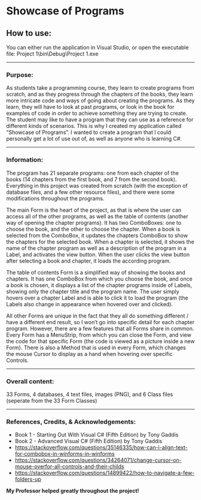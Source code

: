 # Showcase of Programs

## How to use:
You can either run the application in Visual Studio, or open the executable file: Project 1\bin\Debug\Project 1.exe
***
### Purpose:
As students take a programming course, they learn to create programs from scratch, and as they progress through the chapters of the books, they learn more intricate code and ways of going about creating the programs. As they learn, they will have to look at past programs, or look in the book for examples of code in order to achieve something they are trying to create. The student may like to have a program that they can use as a
reference for different kinds of scenarios. This is why I created my application called “Showcase of Programs”. I wanted to create a program that I could personally get a lot of use out of, as well as anyone who is learning C#. 
***
### Information:
The program has 21 separate programs: one from each chapter of the books (14 chapters from the first book, and 7 from the second book). Everything in this project was created from scratch (with the exception of database files, and a few other resource files), and there were some modifications throughout the programs.

The main Form is the heart of the project, as that is where the user can access all of the other programs, as well as the table of contents (another way of opening the chapter programs). It has two ComboBoxes: one to choose the book, and the other to choose the chapter. When a book is selected from the ComboBox, it updates the chapters ComboBox to show the chapters for the selected book. When a chapter is selected, it shows the name of the chapter program as well as a description of the program in a Label, and activates the view button. When the user clicks the view button after selecting a book and chapter, it loads the according program.

The table of contents Form is a simplified way of showing the books and chapters. It has one ComboBox from which you choose the book, and once a book is chosen, it displays a list of the chapter programs inside of Labels, showing only the chapter title and the program name. The user simply hovers over a chapter Label and is able to click it to load the program (the Labels also change in appearance when hovered over and clicked).

All other Forms are unique in the fact that they all do something different / have a different end result, so I won’t go into specific detail for each chapter program. However, there are a few features that all Forms share in common. Every Form has a MenuStrip, from which you can close the Form, and view the code for that specific Form (the code is viewed as a picture inside a new Form). There is also a Method that is used in every Form, which changes the mouse Cursor to display as a hand when hovering over specific Controls.
***
### Overall content:
33 Forms, 4 databases, 4 text files, images (PNG), and 6 Class files (seperate from the 33 Form Classes)
***
### References, Credits, & Acknowledgements:
* Book 1 - Starting Out With Visual C# (Fifth Edition) by Tony Gaddis
* Book 2 - Advanced Visual C# (Fifth Edition) by Tony Gaddis
* https://stackoverflow.com/questions/35146335/how-can-i-align-text-for-combobox-in-winforms-in-winforms
* https://stackoverflow.com/questions/34264071/change-cursor-on-mouse-overfor-all-controls-and-their-childs
* https://stackoverflow.com/questions/14899422/how-to-navigate-a-few-folders-up

**My Professor helped greatly throughout the project!**
